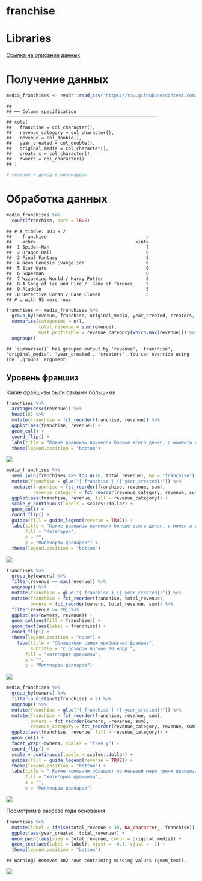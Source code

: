 franchise
================

# Libraries

[Ссылка на описание
данных](https://github.com/rfordatascience/tidytuesday/tree/master/data/2019/2019-07-02)

# Получение данных

``` r
media_franchises <- readr::read_csv("https://raw.githubusercontent.com/rfordatascience/tidytuesday/master/data/2019/2019-07-02/media_franchises.csv")
```

    ## 
    ## ── Column specification ────────────────────────────────────────────────────────
    ## cols(
    ##   franchise = col_character(),
    ##   revenue_category = col_character(),
    ##   revenue = col_double(),
    ##   year_created = col_double(),
    ##   original_media = col_character(),
    ##   creators = col_character(),
    ##   owners = col_character()
    ## )

``` r
# revenue = доход в миллиардах
```

# Обработка данных

``` r
media_franchises %>% 
  count(franchise, sort = TRUE)
```

    ## # A tibble: 103 × 2
    ##    franchise                                     n
    ##    <chr>                                     <int>
    ##  1 Spider-Man                                    7
    ##  2 Dragon Ball                                   6
    ##  3 Final Fantasy                                 6
    ##  4 Neon Genesis Evangelion                       6
    ##  5 Star Wars                                     6
    ##  6 Superman                                      6
    ##  7 Wizarding World / Harry Potter                6
    ##  8 A Song of Ice and Fire /  Game of Thrones     5
    ##  9 Aladdin                                       5
    ## 10 Detective Conan / Case Closed                 5
    ## # … with 93 more rows

``` r
franchises <- media_franchises %>% 
  group_by(revenue, franchise, original_media, year_created, creators, owners) %>% 
  summarise(categories = n(),
            total_revenue = sum(revenue),
            most_profitable = revenue_category[which.max(revenue)]) %>% 
  ungroup()
```

    ## `summarise()` has grouped output by 'revenue', 'franchise', 'original_media', 'year_created', 'creators'. You can override using the `.groups` argument.

## Уровень франшиз

Какие франшизы были самыми большими

``` r
franchises %>% 
  arrange(desc(revenue)) %>% 
  head(16) %>% 
  mutate(franchise = fct_reorder(franchise, revenue)) %>% 
  ggplot(aes(franchise, revenue)) +
  geom_col() +
  coord_flip() +
  labs(title = "Какие франшизы принесли больше всего денег, с момента их создания") +
  theme(legend.position = "bottom")
```

![](franshice_files/figure-gfm/unnamed-chunk-4-1.png)<!-- -->

``` r
media_franchises %>% 
  semi_join(franchises %>% top_n(16, total_revenue), by = "franchise") %>% 
  mutate(franchise = glue("{ franchise } ({ year_created})")) %>% 
   mutate(franchise = fct_reorder(franchise, revenue, sum),
          revenue_category = fct_reorder(revenue_category, revenue, sum)) %>% 
  ggplot(aes(franchise, revenue, fill = revenue_category)) +
  scale_y_continuous(labels = scales::dollar) +
  geom_col() +
  coord_flip() +
  guides(fill = guide_legend(reverse = TRUE)) +
  labs(title = "Какие франшизы принесли больше всего денег, с момента их создания",
       fill = "Категория",
       x = "",
       y = "Миллиарды долларов") +
  theme(legend.position = "bottom")
```

![](franshice_files/figure-gfm/unnamed-chunk-5-1.png)<!-- -->

``` r
franchises %>% 
  group_by(owners) %>% 
  filter(revenue == max(revenue)) %>% 
  ungroup() %>% 
  mutate(franchise = glue("{ franchise } ({ year_created})")) %>% 
  mutate(franchise = fct_reorder(franchise, total_revenue),
         owners = fct_reorder(owners, total_revenue, sum)) %>% 
  filter(revenue >= 20) %>% 
  ggplot(aes(owners, revenue)) +
  geom_col(aes(fill = franchise)) +
  geom_text(aes(label = franchise)) +
  coord_flip() +
  theme(legend.position = "none") +
    labs(title = "Обладатели самых прибыльных франшиз",
         subtitle = "c доходом больше 20 млрд.",
       fill = "категория франшизы",
       x = "",
       y = "Миллиарды долларов")
```

![](franshice_files/figure-gfm/unnamed-chunk-6-1.png)<!-- -->

``` r
media_franchises %>% 
  group_by(owners) %>% 
  filter(n_distinct(franchise) > 2) %>% 
  ungroup() %>% 
  mutate(franchise = glue("{ franchise } ({ year_created})")) %>% 
  mutate(franchise = fct_reorder(franchise, revenue, sum),
         owners = fct_reorder(owners, -revenue, sum),
         revenue_category = fct_reorder(revenue_category, revenue, sum)) %>%
  ggplot(aes(franchise, revenue, fill = revenue_category)) +
  geom_col() +
  facet_wrap(~owners, scales = "free_y") +
  coord_flip() +
  scale_y_continuous(labels = scales::dollar) +
  guides(fill = guide_legend(reverse = TRUE)) +
  theme(legend.position = "bottom") +
  labs(title = " Какие компании обладают по меньшей мере тремя франшизами",
       fill = "категория франшизы",
       x = "",
       y = "Миллиарды долларов")
```

![](franshice_files/figure-gfm/unnamed-chunk-7-1.png)<!-- -->

Посмотрим в разрезе года основания

``` r
franchises %>% 
  mutate(label = ifelse(total_revenue < 30, NA_character_, franchise)) %>% 
  ggplot(aes(year_created, total_revenue)) +
  geom_point(aes(size = total_revenue, color = original_media)) +
  geom_text(aes(label = label), hjust = -0.1, vjust = -1) +
  theme(legend.position = "bottom")
```

    ## Warning: Removed 302 rows containing missing values (geom_text).

![](franshice_files/figure-gfm/unnamed-chunk-8-1.png)<!-- -->
